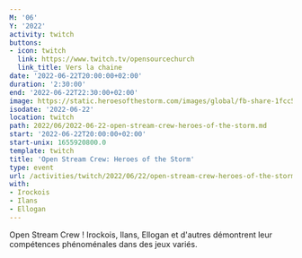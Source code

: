 ```yaml
---
M: '06'
Y: '2022'
activity: twitch
buttons:
- icon: twitch
  link: https://www.twitch.tv/opensourcechurch
  link_title: Vers la chaine
date: '2022-06-22T20:00:00+02:00'
duration: '2:30:00'
end: '2022-06-22T22:30:00+02:00'
image: https://static.heroesofthestorm.com/images/global/fb-share-1fcc54becc.jpg
isodate: '2022-06-22'
location: twitch
path: 2022/06/2022-06-22-open-stream-crew-heroes-of-the-storm.md
start: '2022-06-22T20:00:00+02:00'
start-unix: 1655920800.0
template: twitch
title: 'Open Stream Crew: Heroes of the Storm'
type: event
url: /activities/twitch/2022/06/22/open-stream-crew-heroes-of-the-storm
with:
- Irockois
- Ilans
- Ellogan
---
```

Open Stream Crew ! Irockois, Ilans, Ellogan et d'autres démontrent leur compétences phénoménales dans des jeux variés.